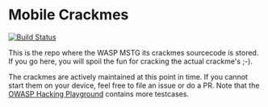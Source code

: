 # Mobile Crackmes
[![Build Status](https://travis-ci.org/commjoen/uncrackable_app.svg?branch=master)](https://travis-ci.org/commjoen/uncrackable_app)

This is the repo where the WASP MSTG its crackmes sourcecode is stored. If you go here, you will spoil the fun for cracking the actual crackme's ;-).

The crackmes are actively maintained at this point in time. If you cannot start them on your device, feel free to file an issue or do a PR. Note that the [OWASP Hacking Playground](https://github.com/OWASP/MSTG-Hacking-Playground) contains more testcases.
